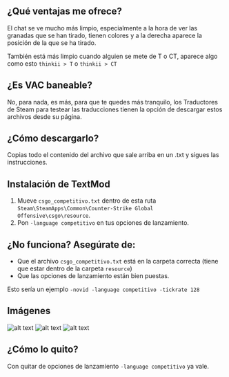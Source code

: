 ## ¿Qué ventajas me ofrece?

El chat se ve mucho más limpio, especialmente a la hora de ver las granadas que se han tirado, tienen colores y a la derecha aparece la posición de la que se ha tirado.

También está más limpio cuando alguien se mete de T o CT, aparece algo como esto `thinkii > T` o `thinkii > CT` 

## ¿Es VAC baneable?

No, para nada, es más, para que te quedes más tranquilo, los Traductores de Steam para testear las traducciones tienen la opción de descargar estos archivos desde su página.

## ¿Cómo descargarlo?

Copias todo el contenido del archivo que sale arriba en un .txt y sigues las instrucciones.

## Instalación de TextMod

1. Mueve `csgo_competitivo.txt` dentro de esta ruta `Steam\SteamApps\Common\Counter-Strike Global Offensive\csgo\resource`.
2. Pon `-language competitivo` en tus opciones de lanzamiento.

## ¿No funciona? Asegúrate de:

- Que el archivo `csgo_competitivo.txt` está en la carpeta correcta (tiene que estar dentro de la carpeta `resource`)
- Que las opciones de lanzamiento están bien puestas.

Esto sería un ejemplo `-novid -language competitivo -tickrate 128`

## Imágenes

![alt text](https://pbs.twimg.com/media/EWEXx-zXYAAAyHw?format=jpg&name=large "Imagen 1")
![alt text](https://pbs.twimg.com/media/EWEXx-yXQAM-nVO?format=jpg&name=large "Imagen 2")
![alt text](https://pbs.twimg.com/media/EWEXx-1WAAAePVH?format=jpg&name=large "Imagen 3")

## ¿Cómo lo quito? 

Con quitar de opciones de lanzamiento `-language competitivo` ya vale.

